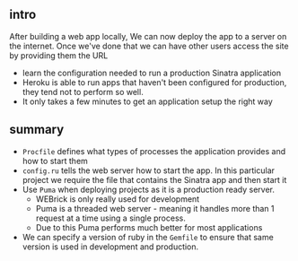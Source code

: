 ## intro

After building a web app locally, We can now deploy the app to a server on the internet. Once we've done that we can have other users access the site by providing them the URL

- learn the configuration needed to run a production Sinatra application
- Heroku is able to run apps that haven't been configured for production, they tend not to perform so well.
- It only takes a few minutes to get an application setup the right way

## summary

- `Procfile` defines what types of processes the application provides and how to start them
- `config.ru` tells the web server how to start the app. In this particular project we require the file that contains the Sinatra app and then start it
- Use `Puma` when deploying projects as it is a production ready server. 
  - WEBrick is only really used for development
  - Puma is a threaded web server  - meaning it handles more than 1 request at a time using a single process. 
  - Due to this Puma performs much better for most applications
- We can specify a version of ruby in the `Gemfile` to ensure that same version is used in development and production.

